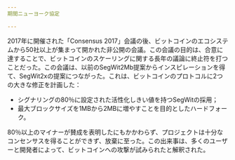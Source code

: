 ```yaml
---
期間ニューヨーク協定

---
```

2017年に開催された「Consensus 2017」会議の後、ビットコインのエコシステムから50社以上が集まって開かれた非公開の会議。この会議の目的は、合意に達することで、ビットコインのスケーリングに関する長年の議論に終止符を打つことだった。この会議は、以前のSegWit2Mb提案からインスピレーションを得て、SegWit2xの提案につながった。これは、ビットコインのプロトコルに2つの大きな修正を計画した：


- シグナリングの80％に設定された活性化しきい値を持つSegWitの採用；
- 最大ブロックサイズを1MBから2MBに増やすことを目的としたハードフォーク。

80％以上のマイナーが賛成を表明したにもかかわらず、プロジェクトは十分なコンセンサスを得ることができず、放棄に至った。この出来事は、多くのユーザーと開発者によって、ビットコインへの攻撃が試みられたと解釈された。